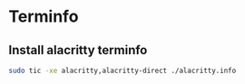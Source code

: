 # Terminfo

## Install alacritty terminfo
```sh
sudo tic -xe alacritty,alacritty-direct ./alacritty.info
```
